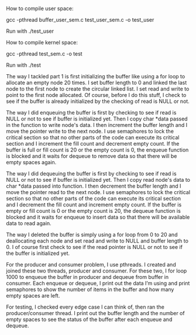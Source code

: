 How to compile user space:

gcc -pthread buffer_user_sem.c test_user_sem.c -o test_user

 Run with ./test_user

How to compile kernel space:

gcc -pthread test_sem.c -o test

Run with ./test


The way I tackled part 1 is first initializing the buffer like using a for loop to allocate an empty node 20 times. I set buffer length to 0 and linked the last node to the first node to create the circular linked list. I set read and write to point to the first node allocated. Of course, before I do this stuff, I check to see if the buffer is already initialized by the checking of read is NULL or not.

The way I did enqueuing the buffer is first by checking to see if read is NULL or not to see if buffer is initialized yet. Then I copy char  *data passed in the function to write node's data. I then increment the buffer length and I move the pointer write to the next node. I use semaphores to lock the critical section so that no other parts of the code can execute its critical section and I increment the fill count and decrement empty count. If the buffer is full or fill count is 20 or the empty count is 0, the enqueue function is blocked and it waits for dequeue to remove data so that there will be empty spaces again.

The way I did dequeuing the buffer is first by checking to see if read is NULL or not to see if buffer is initialized yet. Then I copy read node's data to char  *data passed into function. I then decrement the buffer length and I move the pointer read to the next node. I use semaphores to lock the critical section so that no other parts of the code can execute its critical section and I decrement the fill count and increment empty count. If the buffer is empty or fill count is 0 or the empty count is 20, the dequeue function is blocked and it waits for enqueue to insert data so that there will be available data to read again.

The way I deleted the buffer is simply using a for loop from 0 to 20 and deallocating each node and set read and write to NULL and buffer length to 0. I of course first check to see if the read pointer is NULL or not to see if the buffer is initialized yet.

For the producer and consumer problem, I use pthreads. I created and joined these two threads, producer and consumer. For these two, I for loop 1000 to enqueue the buffer in producer and dequeue from buffer in consumer. Each enqueue or dequeue, I print out the data I’m using and print semaphores to show the number of items in the buffer and how many empty spaces are left.

For testing, I checked every edge case I can think of, then ran the producer/consumer thread.
I print out the buffer length and the number of empty spaces to see the status of the buffer after each enqueue and dequeue.
